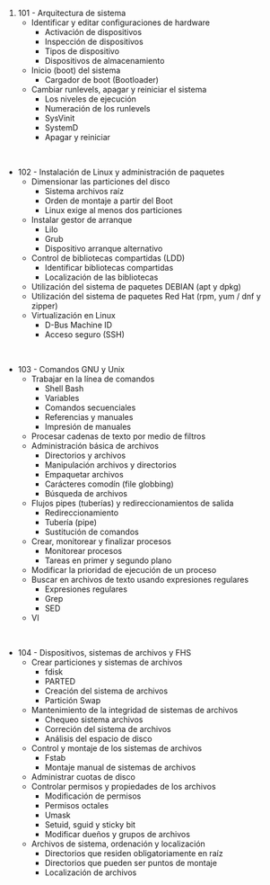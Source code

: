 1. 101 - Arquitectura de sistema
	- Identificar y editar configuraciones de hardware
		- Activación de dispositivos
		- Inspección de dispositivos
		- Tipos de dispositivo
		- Dispositivos de almacenamiento
	- Inicio (boot) del sistema
		- Cargador de boot (Bootloader)
	- Cambiar runlevels, apagar y reiniciar el sistema
		- Los niveles de ejecución
		- Numeración de los runlevels
		- SysVinit
		- SystemD
		- Apagar y reiniciar

&nbsp;
- 102 - Instalación de Linux y administración de paquetes
	- Dimensionar las particiones del disco
		- Sistema archivos raíz
		- Orden de montaje a partir del Boot
		- Linux exige al menos dos particiones
	- Instalar gestor de arranque
		- Lilo
		- Grub
		- Dispositivo arranque alternativo
	- Control de bibliotecas compartidas (LDD)
		- Identificar bibliotecas compartidas
		- Localización de las bibliotecas
	- Utilización del sistema de paquetes DEBIAN (apt y dpkg)
	- Utilización del sistema de paquetes Red Hat (rpm, yum / dnf y zipper)
	- Virtualización  en Linux
		- D-Bus Machine ID
		- Acceso seguro (SSH)

&nbsp;
-  103 - Comandos GNU y Unix
	- Trabajar en la línea de comandos
		- Shell Bash
		- Variables
		- Comandos secuenciales
		- Referencias y manuales
		- Impresión de manuales
	- Procesar cadenas de texto por medio de filtros
	- Administración básica de archivos
		- Directorios y archivos
		- Manipulación archivos y directorios
		- Empaquetar archivos
		- Carácteres comodín (file globbing)
		- Búsqueda de archivos
	- Flujos pipes (tuberías) y redireccionamientos de salida
		- Redireccionamiento
		- Tubería (pipe)
		- Sustitución de comandos
	- Crear, monitorear y finalizar procesos
		- Monitorear procesos
		- Tareas en primer y segundo plano
	- Modificar la prioridad de ejecución de un proceso
	- Buscar en archivos de texto usando expresiones regulares
		- Expresiones regulares
		- Grep
		- SED
	- VI

&nbsp;
- 104 - Dispositivos, sistemas de archivos y FHS
	- Crear particiones y sistemas de archivos
		- fdisk
		- PARTED
		- Creación del sistema de archivos
		- Partición Swap
	- Mantenimiento de la integridad de sistemas de archivos
		- Chequeo sistema archivos
		- Correción del sistema de archivos
		- Análisis del espacio de disco
	- Control y montaje de los sistemas de archivos
		- Fstab
		- Montaje manual de sistemas de archivos
	- Administrar cuotas de disco
	- Controlar permisos y propiedades de los archivos
		- Modificación de permisos
		- Permisos octales
		- Umask
		- Setuid, sguid y sticky bit
		- Modificar dueños y grupos de archivos
	- Archivos de sistema, ordenación y localización
		- Directorios que residen obligatoriamente en raíz
		- Directorios que pueden ser puntos de montaje
		- Localización de archivos

 